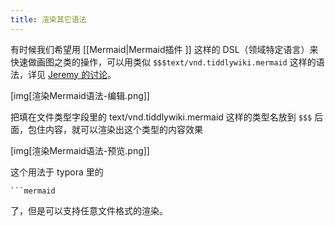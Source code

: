 ```yaml
---
title: 渲染其它语法
---
```


有时候我们希望用 [[Mermaid|Mermaid插件
]] 这样的 DSL（领域特定语言）来快速做画图之类的操作，可以用类似 `$$$text/vnd.tiddlywiki.mermaid` 这样的语法，详见 [Jeremy 的讨论](https://github.com/Jermolene/TiddlyWiki5/discussions/6466)。

[img[渲染Mermaid语法-编辑.png]]

把填在文件类型字段里的 text/vnd.tiddlywiki.mermaid 这样的类型名放到 `$$$` 后面，包住内容，就可以渲染出这个类型的内容效果

[img[渲染Mermaid语法-预览.png]]

这个用法于 typora 里的

```
```mermaid
```

了，但是可以支持任意文件格式的渲染。